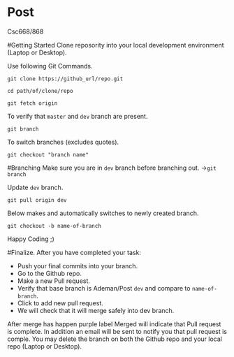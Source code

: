 # Post
Csc668/868

#Getting Started
Clone reposority into your local development environment (Laptop or Desktop).

Use following Git Commands.
```
git clone https://github_url/repo.git
```
```
cd path/of/clone/repo
```
```
git fetch origin
```
To verify that `master` and `dev` branch are present.
```
git branch
```
To switch branches (excludes quotes).
```
git checkout "branch name"
```

#Branching 
Make sure you are in `dev` branch before branching out. ->`git branch`

Update `dev` branch.
```
git pull origin dev
```
Below makes and automatically switches to newly created branch.
```
git checkout -b name-of-branch
```
Happy Coding ;)

#Finalize.
After you have completed your task: 
- Push your final commits into your branch.
- Go to the Github repo.
- Make a new Pull request.
- Verify that base branch is Ademan/Post `dev` and compare to `name-of-branch`.
- Click to add new pull request.
- We will check that it will merge safely into dev branch.

After merge has happen purple label Merged will indicate that Pull request is complete. 
In addition an email will be sent to notify you that pull request is comple.
You may delete the branch on both the Github repo and your local repo (Laptop or Desktop).




